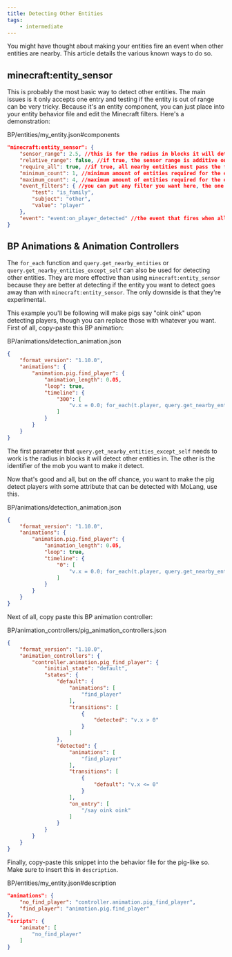 ```yaml
---
title: Detecting Other Entities
tags:
    - intermediate
---
```


You might have thought about making your entities fire an event when other entities are nearby. This article details the various known ways to do so.

## minecraft:entity_sensor
This is probably the most basic way to detect other entities. The main issues is it only accepts one entry and testing if the entity is out of range can be very tricky. Because it's an entity component, you can just place into your entity behavior file and edit the Minecraft filters. Here's a demonstration:

<CodeHeader>BP/entities/my_entity.json#components</CodeHeader>

```json
"minecraft:entity_sensor": {
    "sensor_range": 2.5, //this is for the radius in blocks it will detect other entities in
    "relative_range": false, //if true, the sensor range is additive on top of the entity's hitbox size
    "require_all": true, //if true, all nearby entities must pass the filter conditions for the event to send
    "minimum_count": 1, //minimum amount of entities required for the event to fire. by default, it's 1
    "maximum_count": 4, //maximum amount of entities required for the event to fire. by default it's -1, which means infinity
    "event_filters": { //you can put any filter you want here, the one that's being used in this example just detects players
        "test": "is_family",
        "subject": "other",
        "value": "player"
    },
    "event": "event:on_player_detected" //the event that fires when all the conditions in event_filters are met
}
```

## BP Animations & Animation Controllers
The `for_each` function and `query.get_nearby_entities` or `query.get_nearby_entities_except_self` can also be used for detecting other entities. They are more effective than using `minecraft:entity_sensor` because they are better at detecting if the entity you want to detect goes away than with `minecraft:entity_sensor`. The only downside is that they're experimental.

This example you'll be following will make pigs say "oink oink" upon detecting players, though you can replace those with whatever you want. First of all, copy-paste this BP animation:

<CodeHeader>BP/animations/detection_animation.json</CodeHeader>

```json
{
	"format_version": "1.10.0",
	"animations": {
		"animation.pig.find_player": {
			"animation_length": 0.05,
			"loop": true,
			"timeline": {
				"300": [
					"v.x = 0.0; for_each(t.player, query.get_nearby_entities_except_self(16, 'minecraft:player'), { v.x = v.x + 1; }); return v.x > 0.0;"
				]
			}
		}
    }
}
```

The first parameter that `query.get_nearby_entities_except_self` needs to work is the radius in blocks it will detect other entities in. The other is the identifier of the mob you want to make it detect.

Now that's good and all, but on the off chance, you want to make the pig detect players with some attribute that can be detected with MoLang, use this.

<CodeHeader>BP/animations/detection_animation.json</CodeHeader>

```json
{
	"format_version": "1.10.0",
	"animations": {
		"animation.pig.find_player": {
			"animation_length": 0.05,
			"loop": true,
			"timeline": {
				"0": [
					"v.x = 0.0; for_each(t.player, query.get_nearby_entities_except_self(2, 'minecraft:player'), { v.x = v.x + (t.player -> query.is_sheared); }); return v.x > 0.0;"
				]
			}
		}
    }
}
```

Next of all, copy paste this BP animation controller:

<CodeHeader>BP/animation_controllers/pig_animation_controllers.json</CodeHeader>

```json
{
    "format_version": "1.10.0",
    "animation_controllers": {
        "controller.animation.pig_find_player": {
            "initial_state": "default",
            "states": {
                "default": {
                    "animations": [
                        "find_player"
                    ],
                    "transitions": [
                        {
                            "detected": "v.x > 0"
                        }
                    ]
                },
                "detected": {
                    "animations": [
                        "find_player"
                    ],
                    "transitions": [
                        {
                            "default": "v.x <= 0"
                        }
                    ],
                    "on_entry": [
                        "/say oink oink"
                    ]
                }
            }
        }
    }
}
```

Finally, copy-paste this snippet into the behavior file for the pig-like so. Make sure to insert this in `description`.

<CodeHeader>BP/entities/my_entity.json#description</CodeHeader>

```json
"animations": {
	"no_find_player": "controller.animation.pig_find_player",
	"find_player": "animation.pig.find_player"
},
"scripts": {
    "animate": [
	    "no_find_player"
	]
}
```
